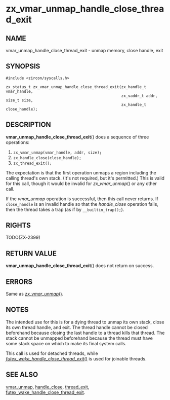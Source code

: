 # zx_vmar_unmap_handle_close_thread_exit

## NAME

<!-- Updated by scripts/update-docs-from-abigen, do not edit this section manually. -->

vmar_unmap_handle_close_thread_exit - unmap memory, close handle, exit

## SYNOPSIS

```
#include <zircon/syscalls.h>

zx_status_t zx_vmar_unmap_handle_close_thread_exit(zx_handle_t vmar_handle,
                                                   zx_vaddr_t addr, size_t size,
                                                   zx_handle_t close_handle);
```

## DESCRIPTION

**vmar_unmap_handle_close_thread_exit**() does a sequence of three operations:
1. `zx_vmar_unmap(vmar_handle, addr, size);`
2. `zx_handle_close(close_handle);`
3. `zx_thread_exit();`

The expectation is that the first operation unmaps a region including the
calling thread's own stack.  (It's not required, but it's permitted.)  This
is valid for this call, though it would be invalid for *zx_vmar_unmap*() or
any other call.

If the *vmar_unmap* operation is successful, then this call never returns.
If `close_handle` is an invalid handle so that the *handle_close* operation
fails, then the thread takes a trap (as if by `__builtin_trap();`).

## RIGHTS

<!-- Updated by scripts/update-docs-from-abigen, do not edit this section manually. -->

TODO(ZX-2399)

## RETURN VALUE

**vmar_unmap_handle_close_thread_exit**() does not return on success.

## ERRORS

Same as [*zx_vmar_unmap*()](vmar_unmap.md).

## NOTES

The intended use for this is for a dying thread to unmap its own stack,
close its own thread handle, and exit.  The thread handle cannot be closed
beforehand because closing the last handle to a thread kills that thread.
The stack cannot be unmapped beforehand because the thread must have some
stack space on which to make its final system calls.

This call is used for detached threads, while
[*futex_wake_handle_close_thread_exit*()](futex_wake_handle_close_thread_exit.md)
is used for joinable threads.

## SEE ALSO

[vmar_unmap](vmar_unmap.md),
[handle_close](handle_close.md),
[thread_exit](thread_exit.md),
[futex_wake_handle_close_thread_exit](futex_wake_handle_close_thread_exit.md).
